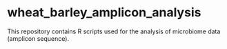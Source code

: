 # wheat_barley_amplicon_analysis
This repository contains R scripts used for the analysis of microbiome data (amplicon sequence).
